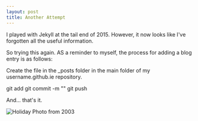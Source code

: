 ```yaml
---
layout: post
title: Another Attempt
---
```


I played with Jekyll at the tail end of 2015.   However, it now looks like I've forgotten all the useful
information.

So trying this again.    AS a reminder to myself, the process for adding a blog entry
is as follows:

Create the file in the _posts folder in the main folder of my username.github.ie repository.

git add <filename>
git commit -m "<Comment>"
git push

And... that's it.

![Holiday Photo from 2003](img/tb-holliers.jpg "Holiday Photo from 2003")